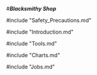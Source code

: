 #***Blacksmithy Shop***

#include "Safety_Precautions.md"

#include "Introduction.md"

#include "Tools.md"

#include "Charts.md"

#include "Jobs.md"
